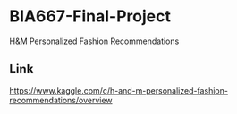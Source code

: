 # BIA667-Final-Project
H&amp;M Personalized Fashion Recommendations  
## Link  
https://www.kaggle.com/c/h-and-m-personalized-fashion-recommendations/overview  
